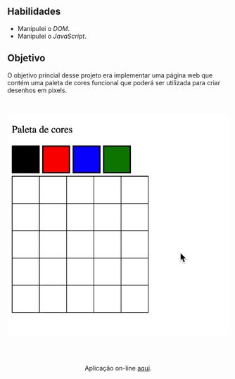 ## Habilidades

- Manipulei o _DOM_.
- Manipulei o _JavaScript_.

## Objetivo

O objetivo princial desse projeto era implementar uma página web que contém uma paleta de cores funcional que poderá ser utilizada para criar desenhos em pixels.

<br>
<p align='center'>
  <img src='img/art-with-pixels.gif'>
</p>
<br>

<br>
<p align='center'>Aplicação on-line <a href='https://ilanaragao.github.io/projects/pixels-art/' target='_blank'>aqui</a>.
</p>
